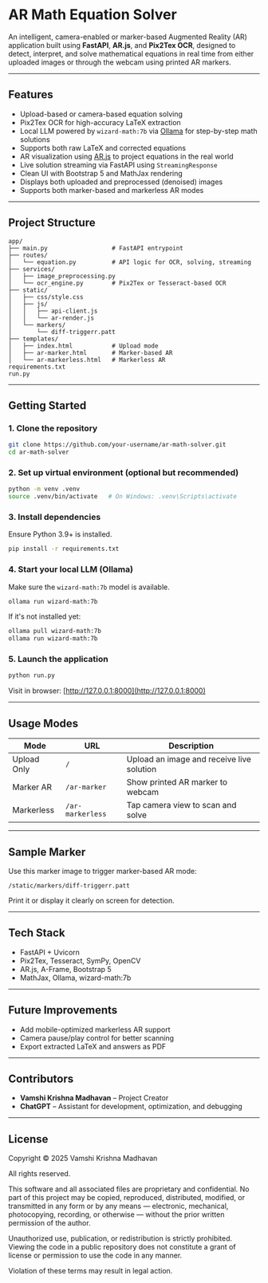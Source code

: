 # AR Math Equation Solver

An intelligent, camera-enabled or marker-based Augmented Reality (AR) application built using **FastAPI**, **AR.js**, and **Pix2Tex OCR**, designed to detect, interpret, and solve mathematical equations in real time from either uploaded images or through the webcam using printed AR markers.

---

## Features

- Upload-based or camera-based equation solving
- Pix2Tex OCR for high-accuracy LaTeX extraction
- Local LLM powered by `wizard-math:7b` via [Ollama](https://ollama.com/) for step-by-step math solutions
- Supports both raw LaTeX and corrected equations
- AR visualization using [AR.js](https://ar-js-org.github.io/AR.js-Docs/) to project equations in the real world
- Live solution streaming via FastAPI using `StreamingResponse`
- Clean UI with Bootstrap 5 and MathJax rendering
- Displays both uploaded and preprocessed (denoised) images
- Supports both marker-based and markerless AR modes

---

## Project Structure

```
app/
├── main.py                  # FastAPI entrypoint
├── routes/
│   └── equation.py          # API logic for OCR, solving, streaming
├── services/
│   ├── image_preprocessing.py
│   └── ocr_engine.py        # Pix2Tex or Tesseract-based OCR
├── static/
│   ├── css/style.css
│   ├── js/
│   │   ├── api-client.js
│   │   └── ar-render.js
│   └── markers/
│       └── diff-triggerr.patt
├── templates/
│   ├── index.html           # Upload mode
│   ├── ar-marker.html       # Marker-based AR
│   └── ar-markerless.html   # Markerless AR
requirements.txt
run.py
```

---

## Getting Started

### 1. Clone the repository

```bash
git clone https://github.com/your-username/ar-math-solver.git
cd ar-math-solver
```

### 2. Set up virtual environment (optional but recommended)

```bash
python -m venv .venv
source .venv/bin/activate   # On Windows: .venv\Scripts\activate
```

### 3. Install dependencies

Ensure Python 3.9+ is installed.

```bash
pip install -r requirements.txt
```

### 4. Start your local LLM (Ollama)

Make sure the `wizard-math:7b` model is available.

```bash
ollama run wizard-math:7b
```

If it's not installed yet:

```bash
ollama pull wizard-math:7b
ollama run wizard-math:7b
```

### 5. Launch the application

```bash
python run.py
```

Visit in browser: [http://127.0.0.1:8000](http://127.0.0.1:8000)

---

## Usage Modes

| Mode        | URL              | Description                               |
|-------------|------------------|-------------------------------------------|
| Upload Only | `/`              | Upload an image and receive live solution |
| Marker AR   | `/ar-marker`     | Show printed AR marker to webcam          |
| Markerless  | `/ar-markerless` | Tap camera view to scan and solve         |

---

## Sample Marker

Use this marker image to trigger marker-based AR mode:

```
/static/markers/diff-triggerr.patt
```

Print it or display it clearly on screen for detection.

---

## Tech Stack

- FastAPI + Uvicorn
- Pix2Tex, Tesseract, SymPy, OpenCV
- AR.js, A-Frame, Bootstrap 5
- MathJax, Ollama, wizard-math:7b

---

## Future Improvements

- Add mobile-optimized markerless AR support
- Camera pause/play control for better scanning
- Export extracted LaTeX and answers as PDF

---

## Contributors

- **Vamshi Krishna Madhavan** – Project Creator  
- **ChatGPT** – Assistant for development, optimization, and debugging

---

## License

Copyright © 2025 Vamshi Krishna Madhavan

All rights reserved.

This software and all associated files are proprietary and confidential. No part of this project may be copied, reproduced, distributed, modified, or transmitted in any form or by any means — electronic, mechanical, photocopying, recording, or otherwise — without the prior written permission of the author.

Unauthorized use, publication, or redistribution is strictly prohibited. Viewing the code in a public repository does not constitute a grant of license or permission to use the code in any manner.

Violation of these terms may result in legal action.